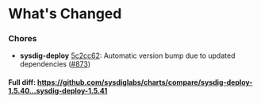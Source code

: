 # What's Changed

### Chores
- **sysdig-deploy** [5c2cc62](https://github.com/sysdiglabs/charts/commit/5c2cc62873b61766da2f395e46fe051205ac2699): Automatic version bump due to updated dependencies ([#873](https://github.com/sysdiglabs/charts/issues/873))

#### Full diff: https://github.com/sysdiglabs/charts/compare/sysdig-deploy-1.5.40...sysdig-deploy-1.5.41
